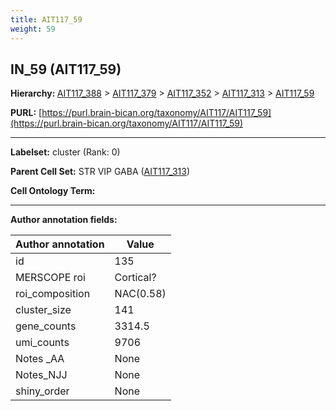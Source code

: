 ```yaml
---
title: AIT117_59
weight: 59
---
```

## IN_59 (AIT117_59)
<b>Hierarchy: </b>
[AIT117_388](../AIT117_388) >
[AIT117_379](../AIT117_379) >
[AIT117_352](../AIT117_352) >
[AIT117_313](../AIT117_313) >
[AIT117_59](../AIT117_59)

**PURL:** [https://purl.brain-bican.org/taxonomy/AIT117/AIT117_59](https://purl.brain-bican.org/taxonomy/AIT117/AIT117_59)

---


**Labelset:** cluster (Rank: 0)

**Parent Cell Set:** STR VIP GABA ([AIT117_313](../AIT117_313))



**Cell Ontology Term:** 

[MARKER GENES.]: #


---

[TRANSFERRED ANNOTATIONS.]: #


[AUTHOR ANNOTATION FIELDS.]: #


**Author annotation fields:**

| Author annotation | Value |
|-------------------|-------|
|id|135|
|MERSCOPE roi|Cortical?|
|roi_composition|NAC(0.58) | PuR(0.1) | CaH(0.08)|
|cluster_size|141|
|gene_counts|3314.5|
|umi_counts|9706|
|Notes _AA|None|
|Notes_NJJ|None|
|shiny_order|None|
